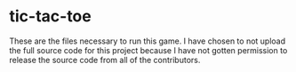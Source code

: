 # tic-tac-toe
These are the files necessary to run this game. I have chosen to not upload the full source code for this project because I have not gotten permission to release the source code from all of the contributors. 
